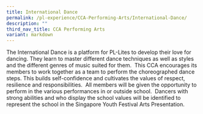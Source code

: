 ```yaml
---
title: International Dance
permalink: /pl-experience/CCA-Performing-Arts/International-Dance/
description: ""
third_nav_title: CCA Performing Arts
variant: markdown
---
```

The International Dance is a platform for PL-Lites to develop their love for dancing. They learn to master different dance techniques as well as styles and the different genres of music suited for them.  This CCA encourages its members to work together as a team to perform the choreographed dance steps. This builds self-confidence and cultivates the values of respect, resilience and responsibilities.  All members will be given the opportunity to perform in the various performances in or outside school.  Dancers with strong abilities and who display the school values will be identified to represent the school in the Singapore Youth Festival Arts Presentation.

